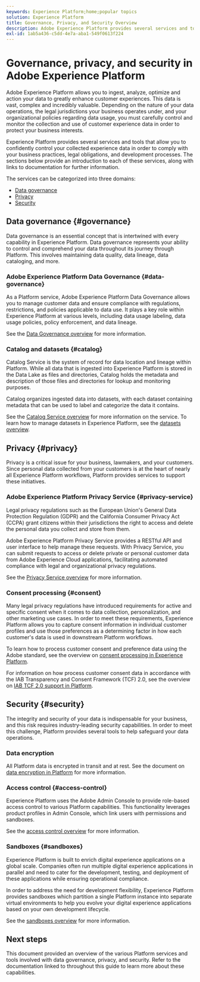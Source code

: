 ```yaml
---
keywords: Experience Platform;home;popular topics
solution: Experience Platform
title: Governance, Privacy, and Security Overview
description: Adobe Experience Platform provides several services and tools that allow you to confidently control your collected experience data in order to comply with your business practices, legal obligations, and development process.
exl-id: 1ab5a436-c5dd-4e7a-aba1-549f0613f224
---
```

# Governance, privacy, and security in Adobe Experience Platform

Adobe Experience Platform allows you to ingest, analyze, optimize and action your data to greatly enhance customer experiences. This data is vast, complex and incredibly valuable. Depending on the nature of your data operations, the legal jurisdictions your business operates under, and your organizational policies regarding data usage, you must carefully control and monitor the collection and use of customer experience data in order to protect your business interests.

Experience Platform provides several services and tools that allow you to confidently control your collected experience data in order to comply with your business practices, legal obligations, and development processes. The sections below provide an introduction to each of these services, along with links to documentation for further information.

The services can be categorized into three domains:

* [Data governance](#governance)
* [Privacy](#privacy)
* [Security](#security)

## Data governance {#governance}

Data governance is an essential concept that is intertwined with every capability in Experience Platform. Data governance represents your ability to control and comprehend your data throughout its journey through Platform. This involves maintaining data quality, data lineage, data cataloging, and more.

### Adobe Experience Platform Data Governance {#data-governance}

As a Platform service, Adobe Experience Platform Data Governance allows you to manage customer data and ensure compliance with regulations, restrictions, and policies applicable to data use. It plays a key role within Experience Platform at various levels, including data usage labeling, data usage policies, policy enforcement, and data lineage.

See the [Data Governance overview](../../data-governance/home.md) for more information.

### Catalog and datasets {#catalog}

Catalog Service is the system of record for data location and lineage within Platform. While all data that is ingested into Experience Platform is stored in the Data Lake as files and directories, Catalog holds the metadata and description of those files and directories for lookup and monitoring purposes.

Catalog organizes ingested data into datasets, with each dataset containing metadata that can be used to label and categorize the data it contains.

See the [Catalog Service overview](../../catalog/home.md) for more information on the service. To learn how to manage datasets in Experience Platform, see the [datasets overview](../../catalog/datasets/overview.md).

## Privacy {#privacy}

Privacy is a critical issue for your business, lawmakers, and your customers. Since personal data collected from your customers is at the heart of nearly all Experience Platform workflows, Platform provides services to support these initiatives.

### Adobe Experience Platform Privacy Service {#privacy-service}

Legal privacy regulations such as the European Union's General Data Protection Regulation (GDPR) and the California Consumer Privacy Act (CCPA) grant citizens within their jurisdictions the right to access and delete the personal data you collect and store from them.

Adobe Experience Platform Privacy Service provides a RESTful API and user interface to help manage these requests. With Privacy Service, you can submit requests to access or delete private or personal customer data from Adobe Experience Cloud applications, facilitating automated compliance with legal and organizational privacy regulations.

See the [Privacy Service overview](../../privacy-service/home.md) for more information.

### Consent processing {#consent}

Many legal privacy regulations have introduced requirements for active and specific consent when it comes to data collection, personalization, and other marketing use cases. In order to meet these requirements, Experience Platform allows you to capture consent information in individual customer profiles and use those preferences as a determining factor in how each customer's data is used in downstream Platform workflows.

To learn how to process customer consent and preference data using the Adobe standard, see the overview on [consent processing in Experience Platform](./consent/adobe/overview.md).

For information on how process customer consent data in accordance with the IAB Transparency and Consent Framework (TCF) 2.0, see the overview on [IAB TCF 2.0 support in Platform](./consent/iab/overview.md).

## Security {#security}

The integrity and security of your data is indispensable for your business, and this risk requires industry-leading security capabilities. In order to meet this challenge, Platform provides several tools to help safeguard your data operations.

### Data encryption

All Platform data is encrypted in transit and at rest. See the document on [data encryption in Platform](./encryption.md) for more information.

### Access control {#access-control}

Experience Platform uses the Adobe Admin Console to provide role-based access control to various Platform capabilities. This functionality leverages product profiles in Admin Console, which link users with permissions and sandboxes.

See the [access control overview](../../access-control/home.md) for more information.

### Sandboxes {#sandboxes}

Experience Platform is built to enrich digital experience applications on a global scale. Companies often run multiple digital experience applications in parallel and need to cater for the development, testing, and deployment of these applications while ensuring operational compliance.

In order to address the need for development flexibility, Experience Platform provides sandboxes which partition a single Platform instance into separate virtual environments to help you evolve your digital experience applications based on your own development lifecycle.

See the [sandboxes overview](../../sandboxes/home.md) for more information.

## Next steps

This document provided an overview of the various Platform services and tools involved with data governance, privacy, and security. Refer to the documentation linked to throughout this guide to learn more about these capabilities.

